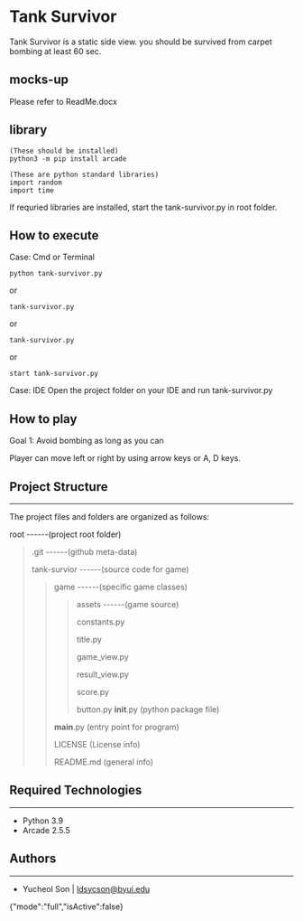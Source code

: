 # Tank Survivor

Tank Survivor is a static side view.
you should be survived from carpet bombing at least 60 sec.

## mocks-up
Please refer to ReadMe.docx


## library
```
(These should be installed)
python3 -m pip install arcade

(These are python standard libraries)
import random 
import time
```

If requried libraries are installed, start the tank-survivor.py in root folder.

## How to execute
Case: Cmd or Terminal
```
python tank-survivor.py
```
or
```
tank-survivor.py
```
or
```
tank-survivor.py
```
or
```
start tank-survivor.py
```

Case: IDE
Open the project folder on your IDE and run tank-survivor.py


## How to play

Goal 1: Avoid bombing as long as you can

Player can move left or right by using arrow keys or A, D keys.

## Project Structure

---

The project files and folders are organized as follows:



root                           ------(project root folder)
> .git                         ------(github meta-data) 
>
> tank-survior                  ------(source code for game)
>> game                     ------(specific game classes)
>>> assets                 ------(game source) 
>>>
>>> constants.py 
>>>
>>> title.py
>>>
>>> game_view.py
>>>
>>> result_view.py
>>>
>>> score.py
>>>
>>> button.py
>> __init__.py              (python package file)
>>
>> __main__.py              (entry point for program)
>>
>> LICENSE                    (License info)
>>
>> README.md                  (general info)



## Required Technologies

---

* Python 3.9
* Arcade 2.5.5

## Authors

---

* Yucheol Son |  ldsycson@byui.edu

{"mode":"full","isActive":false}
